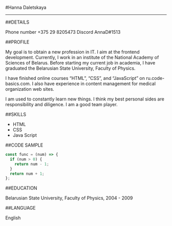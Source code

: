 #Hanna Daletskaya
***

##DETAILS

Phone number +375 29 8205473
Discord AnnaD#1513

##PROFILE

My goal is to obtain a new profession in IT. I aim at the frontend development. Currently, I work in an institute of the National Academy of Sciences of Belarus. Before starting my current job in academia, I have graduated the Belarusian State University, Faculty of Physics. 

I have finished online courses “HTML”, “CSS”, and “JavaScript” on ru.code-basics.com.  I also have experience in content management for medical organization web sites.

I am used to constantly learn new things. I think my best personal sides are responsibility and diligence. I am a good team player. 

##SKILLS

- HTML
- CSS
- Java Script

##CODE SAMPLE

```javascript
const func = (num) => {
  if (num > 0) {
    return num - 1;
  }
  return num + 1;
};
```

##EDUCATION

Belarusian State University, Faculty of Physics, 2004 - 2009

##LANGUAGE

English